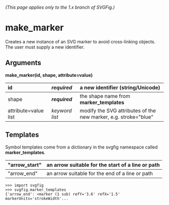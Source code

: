 _(This page applies only to the 1.x branch of SVGFig.)_

# make\_marker #

Creates a new instance of an SVG marker to avoid cross-linking objects.  The user must supply a new identifier.

## Arguments ##

**make\_marker(id, shape, attribute=value)**

| id | _**required**_ | a new identifier (string/Unicode) |
|:---|:---------------|:----------------------------------|
| shape | _**required**_ | the shape name from **marker\_templates** |
| attribute=value list | _keyword list_ | modify the SVG attributes of the new marker, e.g. stroke="blue" |

## Templates ##

Symbol templates come from a dictionary in the svgfig namespace called **marker\_templates**.

| "arrow\_start" | an arrow suitable for the start of a line or path |
|:---------------|:--------------------------------------------------|
| "arrow\_end" | an arrow suitable for the end of a line or path |

```
>>> import svgfig
>>> svgfig.marker_templates
{'arrow_end': <marker (1 sub) refY='3.6' refX='1.5' markerUnits='strokeWidth'...
```